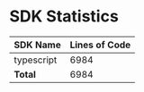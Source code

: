 # SDK Statistics

| SDK Name | Lines of Code |
| -------- | ------------- |
| typescript | 6984 |
| **Total** | 6984 |
